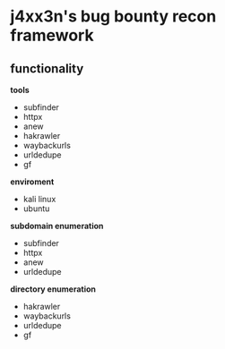 # j4xx3n's bug bounty recon framework


## functionality

**tools**
- subfinder
- httpx
- anew
- hakrawler
- waybackurls
- urldedupe
- gf


**enviroment**
- kali linux
- ubuntu

**subdomain enumeration**
- subfinder
- httpx
- anew
- urldedupe

**directory enumeration**
- hakrawler
- waybackurls
- urldedupe
- gf
